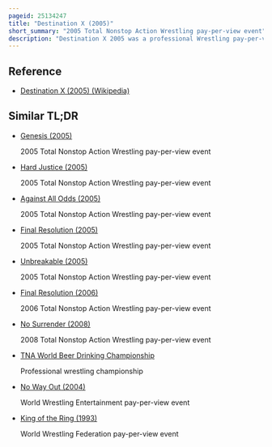 ```yaml
---
pageid: 25134247
title: "Destination X (2005)"
short_summary: "2005 Total Nonstop Action Wrestling pay-per-view event"
description: "Destination X 2005 was a professional Wrestling pay-per-view Event produced by the total nonstop Action Wrestling Promotion and took Place on 13 March 2005 in the tna Impact Room at! Zone in Orlando, Florida. It was the first Event under the Destination X Chronology. Nine Matches and two Preshow Matches were featured on the Event's Card."
---
```


## Reference

- [Destination X (2005) (Wikipedia)](https://en.wikipedia.org/?curid=25134247)

## Similar TL;DR

- [Genesis (2005)](/tldr/en/genesis-2005)

  2005 Total Nonstop Action Wrestling pay-per-view event

- [Hard Justice (2005)](/tldr/en/hard-justice-2005)

  2005 Total Nonstop Action Wrestling pay-per-view event

- [Against All Odds (2005)](/tldr/en/against-all-odds-2005)

  2005 Total Nonstop Action Wrestling pay-per-view event

- [Final Resolution (2005)](/tldr/en/final-resolution-2005)

  2005 Total Nonstop Action Wrestling pay-per-view event

- [Unbreakable (2005)](/tldr/en/unbreakable-2005)

  2005 Total Nonstop Action Wrestling pay-per-view event

- [Final Resolution (2006)](/tldr/en/final-resolution-2006)

  2006 Total Nonstop Action Wrestling pay-per-view event

- [No Surrender (2008)](/tldr/en/no-surrender-2008)

  2008 Total Nonstop Action Wrestling pay-per-view event

- [TNA World Beer Drinking Championship](/tldr/en/tna-world-beer-drinking-championship)

  Professional wrestling championship

- [No Way Out (2004)](/tldr/en/no-way-out-2004)

  World Wrestling Entertainment pay-per-view event

- [King of the Ring (1993)](/tldr/en/king-of-the-ring-1993)

  World Wrestling Federation pay-per-view event
